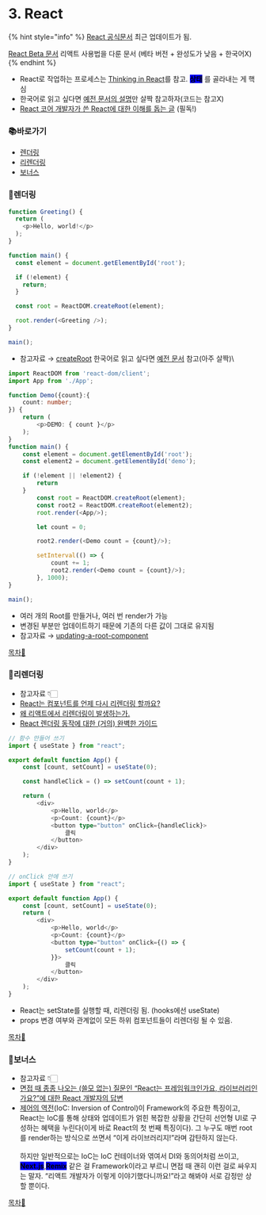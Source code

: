 # 3. React

{% hint style="info" %}
[React 공식문서](https://ko.reactjs.org/) 최근 업데이트가 됨.

[React Beta 문서](https://beta.reactjs.org/) 리액트 사용법을 다룬 문서 (베타 버전 + 완성도가 낮음 + 한국어X)
{% endhint %}

* React로 작업하는 프로세스는 [Thinking in React](https://beta.reactjs.org/learn/thinking-in-react)를 참고. <mark style="background-color:blue;">**상태**</mark> <mark style="background-color:blue;"></mark><mark style="background-color:blue;"></mark> 를 골라내는 게 핵심
* 한국어로 읽고 싶다면 [예전 문서의 설명](https://ko.reactjs.org/docs/thinking-in-react.html)만 살짝 참고하자(코드는 참고X)
* [React 코어 개발자가 쓴 React에 대한 이해를 돕는 글](https://overreacted.io/ko/react-as-a-ui-runtime/) (필독!)

### 📚바로가기

* [렌더링](3.-react.md#undefined-1)
* [리렌더링](3.-react.md#undefined-2)
* [보너스](3.-react.md#undefined-3)

### 📍렌더링

```typescript
function Greeting() {
  return (
    <p>Hello, world!</p>
  );
}

function main() {
  const element = document.getElementById('root');

  if (!element) {
    return;
  }

  const root = ReactDOM.createRoot(element);

  root.render(<Greeting />);
}

main();
```

* 참고자료 → [createRoot](https://beta.reactjs.org/reference/react-dom/client/createRoot) 한국어로 읽고 싶다면 [예전 문서](https://ko.reactjs.org/docs/react-dom-client.html#createroot) 참고(아주 살짝)\


```typescript
import ReactDOM from 'react-dom/client';
import App from './App';

function Demo({count}:{
	count: number;
}) {
	return (
		<p>DEMO: { count }</p>
	);
}
function main() {
	const element = document.getElementById('root');
	const element2 = document.getElementById('demo');

	if (!element || !element2) {
		return
	}
		const root = ReactDOM.createRoot(element);
		const root2 = ReactDOM.createRoot(element2);
		root.render(<App/>);

		let count = 0;

		root2.render(<Demo count = {count}/>);

		setInterval(() => {
			count += 1;
			root2.render(<Demo count = {count}/>);
		}, 1000);
}

main();
```

* 여러 개의 Root를 만들거나, 여러 번 render가 가능
* 변경된 부분만 업데이트하기 때문에 기존의 다른 값이 그대로 유지됨
* 참고자료 → [updating-a-root-component](https://beta.reactjs.org/reference/react-dom/client/createRoot#updating-a-root-component)

[목차🔺](3.-react.md#undefined)

### 📍리렌더링

* 참고자료 👇🏻
* [React는 컴포넌트를 언제 다시 리렌더링 할까요?](https://velog.io/@surim014/react-rerender)
* [왜 리액트에서 리렌더링이 발생하는가.](https://medium.com/@yujso66/%EB%B2%88%EC%97%AD-%EC%99%9C-%EB%A6%AC%EC%95%A1%ED%8A%B8%EC%97%90%EC%84%9C-%EB%A6%AC%EB%A0%8C%EB%8D%94%EB%A7%81%EC%9D%B4-%EB%B0%9C%EC%83%9D%ED%95%98%EB%8A%94%EA%B0%80-74dd239b0063)
* [React 렌더링 동작에 대한 (거의) 완벽한 가이드](https://velog.io/@superlipbalm/blogged-answers-a-mostly-complete-guide-to-react-rendering-behavior)

```typescript
// 함수 만들어 쓰기
import { useState } from "react";

export default function App() {
    const [count, setCount] = useState(0);

    const handleClick = () => setCount(count + 1);

	return (
        <div>
            <p>Hello, world</p>
            <p>Count: {count}</p>
            <button type="button" onClick={handleClick}>
                클릭
            </button>
        </div>
	);
}

// onClick 안에 쓰기
import { useState } from "react";

export default function App() {
    const [count, setCount] = useState(0);
	return (
        <div>
            <p>Hello, world</p>
            <p>Count: {count}</p>
            <button type="button" onClick={() => {
                setCount(count + 1);
            }}>
                클릭
            </button>
        </div>
	);
}
```

* React는 setState를 실행할 때, 리렌더링 됨. (hooks에선 useState)
* props 변경 여부와 관계없이 모든 하위 컴포넌트들이 리렌더링 될 수 있음.

[목차🔺](3.-react.md#undefined)

### 📍보너스

* 참고자료 👇🏻
* [면접 때 종종 나오는 (쓸모 없는) 질문인 “React는 프레임워크인가요, 라이브러리인가요?”에 대한 React 개발자의 답변](https://twitter.com/trueadm/status/1194567962784653312)
* [제어의 역전](https://martinfowler.com/bliki/InversionOfControl.html)(IoC: Inversion of Control)이 Framework의 주요한 특징이고, React는 IoC를 통해 상태와 업데이트가 얽힌 복잡한 상황을 간단히 선언형 UI로 구성하는 혜택을 누린다(이게 바로 React의 첫 번째 특징이다). 그 누구도 매번 root를 render하는 방식으로 쓰면서 “이게 라이브러리지!”라며 감탄하지 않는다. \
  \
  하지만 일반적으로는 IoC는 IoC 컨테이너와 엮여서 DI와 동의어처럼 쓰이고, <mark style="background-color:blue;">**Next.js**</mark>,<mark style="background-color:blue;">**Remix**</mark> 같은 걸 Framework이라고 부르니 면접 때 괜히 이런 걸로 싸우지는 말자. “리액트 개발자가 이렇게 이야기했다니까요!”라고 해봐야 서로 감정만 상할 뿐이다.

[목차🔺](3.-react.md#undefined)
